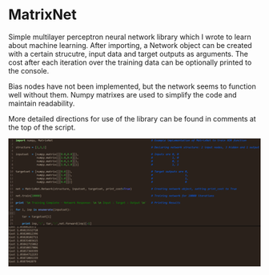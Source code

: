 # MatrixNet
Simple multilayer perceptron neural network library which I wrote to learn about machine learning. After importing, a Network object can be created with a certain strucutre, input data and target outputs as arguments. The cost after each iteration over the training data can be optionally printed to the console.

Bias nodes have not been implemented, but the network seems to function well without them. Numpy matrixes are used to simplify the code and maintain readability.

More detailed directions for use of the library can be found in comments at the top of the script.

![Example Use](https://github.com/OscarSaharoy/MatrixNet/blob/master/Example.gif)
